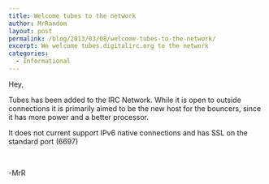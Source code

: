 ```yaml
---
title: Welcome tubes to the network
author: MrRandom
layout: post
permalink: /blog/2013/03/08/welcome-tubes-to-the-network/
excerpt: We welcome tubes.digitalirc.org to the network
categories:
  - Informational
---
```

Hey,

Tubes has been added to the IRC Network. While it is open to outside connections it is primarily aimed to be the new host for the bouncers, since it has more power and a better processor.

It does not current support IPv6 native connections and has SSL on the standard port (6697)

&nbsp;

-MrR
